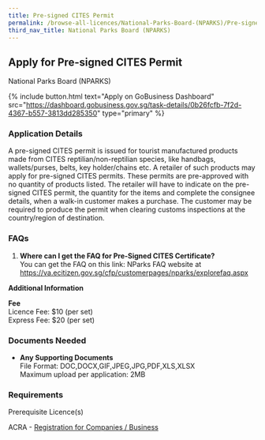 ```yaml
---
title: Pre-signed CITES Permit
permalink: /browse-all-licences/National-Parks-Board-(NPARKS)/Pre-signed-CITES-Permit
third_nav_title: National Parks Board (NPARKS)
---
```


## Apply for Pre-signed CITES Permit

National Parks Board (NPARKS)

{% include button.html text="Apply on GoBusiness Dashboard" src="https://dashboard.gobusiness.gov.sg/task-details/0b26fcfb-7f2d-4367-b557-3813dd285350" type="primary" %}

<H3>Application Details</H3>

<p>A pre-signed CITES permit is issued for tourist manufactured products made from CITES reptilian/non-reptilian species, like handbags, wallets/purses, belts, key holder/chains etc. A retailer of such products may apply for pre-signed CITES permits. These permits are pre-approved with no quantity of products listed. The retailer will have to indicate on the pre-signed CITES permit, the quantity for the items and complete the consignee details, when a walk-in customer makes a purchase. The customer may be required to produce the permit when clearing customs inspections at the country/region of destination.</p>
<h3>FAQs</h3>
<ol>
<li><strong>Where can I get the FAQ for Pre-Signed CITES Certificate?</strong><br />You can get the FAQ on this link: NParks FAQ website at <a href="https://va.ecitizen.gov.sg/cfp/customerpages/nparks/explorefaq.aspx" target="_blank" rel="noopener">https://va.ecitizen.gov.sg/cfp/customerpages/nparks/explorefaq.aspx</a></li>
</ol>

<strong>Additional Information</strong>

<p><strong>Fee<br /></strong>Licence Fee: $10 (per set)<br />Express Fee: $20 (per set)</p>

<H3>Documents Needed</H3>

<ul>
<li><strong>Any Supporting Documents</strong><br />File Format: DOC,DOCX,GIF,JPEG,JPG,PDF,XLS,XLSX<br />Maximum upload per application: 2MB</li>
</ul>

<H3>Requirements</H3>

<p>Prerequisite Licence(s)</p>
<p>ACRA - <a href="https://www.acra.gov.sg/Home/" target="_blank" rel="noopener">Registration for Companies / Business</a></p>

